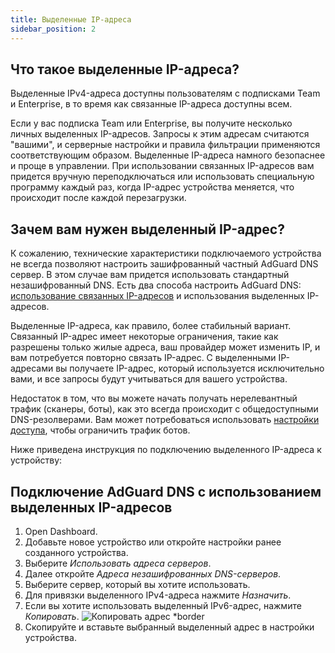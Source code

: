 ```yaml
---
title: Выделенные IP-адреса
sidebar_position: 2
---
```


## Что такое выделенные IP-адреса?

Выделенные IPv4-адреса доступны пользователям с подписками Team и Enterprise, в то время как связанные IP-адреса доступны всем.

Если у вас подписка Team или Enterprise, вы получите несколько личных выделенных IP-адресов. Запросы к этим адресам считаются "вашими", и серверные настройки и правила фильтрации применяются соответствующим образом. Выделенные IP-адреса намного безопаснее и проще в управлении. При использовании связанных IP-адресов вам придется вручную переподключаться или использовать специальную программу каждый раз, когда IP-адрес устройства меняется, что происходит после каждой перезагрузки.

## Зачем вам нужен выделенный IP-адрес?

К сожалению, технические характеристики подключаемого устройства не всегда позволяют настроить зашифрованный частный AdGuard DNS сервер. В этом случае вам придется использовать стандартный незашифрованный DNS. Есть два способа настроить AdGuard DNS: [использование связанных IP-адресов](/private-dns/connect-devices/other-options/linked-ip.md) и использования выделенных IP-адресов.

Выделенные IP-адреса, как правило, более стабильный вариант. Связанный IP-адрес имеет некоторые ограничения, такие как разрешены только жилые адреса, ваш провайдер может изменить IP, и вам потребуется повторно связать IP-адрес. С выделенными IP-адресами вы получаете IP-адрес, который используется исключительно вами, и все запросы будут учитываться для вашего устройства.

Недостаток в том, что вы можете начать получать нерелевантный трафик (сканеры, боты), как это всегда происходит с общедоступными DNS-резолверами. Вам может потребоваться использовать [настройки доступа](/private-dns/server-and-settings/access.md), чтобы ограничить трафик ботов.

Ниже приведена инструкция по подключению выделенного IP-адреса к устройству:

## Подключение AdGuard DNS с использованием выделенных IP-адресов

1. Open Dashboard.
2. Добавьте новое устройство или откройте настройки ранее созданного устройства.
3. Выберите _Использовать адреса серверов_.
4. Далее откройте _Адреса незашифрованных DNS-серверов_.
5. Выберите сервер, который вы хотите использовать.
6. Для привязки выделенного IPv4-адреса нажмите _Назначить_.
7. Если вы хотите использовать выделенный IPv6-адрес, нажмите _Копировать_.
   ![Копировать адрес \*border](https://cdn.adtidy.org/content/kb/dns/private/new_dns/connect/dedicated_step7.png)
8. Скопируйте и вставьте выбранный выделенный адрес в настройки устройства.
